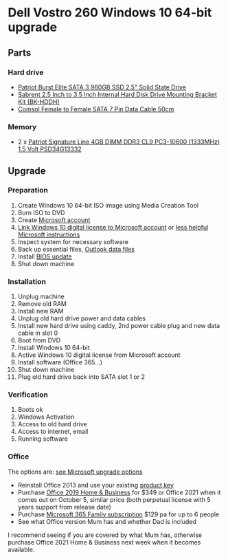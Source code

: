 # Dell Vostro 260 Windows 10 64-bit upgrade

## Parts

### Hard drive
- [Patriot Burst Elite SATA 3 960GB SSD 2.5" Solid State Drive](https://www.amazon.com.au/gp/product/B08LKNLF7K/ref=ppx_yo_dt_b_asin_title_o00_s01?ie=UTF8&psc=1)
- [Sabrent 2.5 Inch to 3.5 Inch Internal Hard Disk Drive Mounting Bracket Kit (BK-HDDH)](https://www.amazon.com.au/gp/product/B00G57BN1M/ref=ppx_yo_dt_b_asin_title_o00_s00?ie=UTF8&psc=1)
- [Comsol Female to Female SATA 7 Pin Data Cable 50cm](https://www.officeworks.com.au/shop/officeworks/p/comsol-female-to-female-sata-7-pin-data-cable-50cm-cosdc050)

### Memory
- 2 x [Patriot Signature Line 4GB DIMM DDR3 CL9 PC3-10600 (1333MHz) 1.5 Volt PSD34G13332](https://www.amazon.com.au/gp/product/B003GSLDJ0/ref=ppx_yo_dt_b_asin_title_o00_s00?ie=UTF8&psc=1)

## Upgrade

### Preparation

1. Create Windows 10 64-bit ISO image using Media Creation Tool
2. Burn ISO to DVD
3. Create [Microsoft account](https://support.microsoft.com/en-us/account-billing/sign-in-to-your-microsoft-account-dashboard-2ffedaca-6e1b-bc18-f28c-58539e1cb6d3)
4. [Link Windows 10 digital license to Microsoft account](https://www.windowscentral.com/how-link-your-windows-10-product-key-microsoft-account) or [less helpful Microsoft instructions](https://support.microsoft.com/en-us/windows/reactivating-windows-10-after-a-hardware-change-2c0e962a-f04c-145b-6ead-fb3fc72b6665)
5. Inspect system for necessary software
6. Back up essential files, [Outlook data files](https://support.microsoft.com/en-us/office/introduction-to-outlook-data-files-pst-and-ost-222eaf92-a995-45d9-bde2-f331f60e2790)
7. Install [BIOS update](https://www.dell.com/support/home/en-aw/drivers/driversdetails?driverid=5r4nt&oscode=w864&productcode=vostro-260)
8. Shut down machine

### Installation

1. Unplug machine
2. Remove old RAM
3. Install new RAM
4. Unplug old hard drive power and data cables
5. Install new hard drive using caddy, 2nd power cable plug and new data cable in slot 0
6. Boot from DVD
7. Install Windows 10 64-bit
8. Active Windows 10 digital license from Microsoft account
9. Install software (Office 365...)
10. Shut down machine
11. Plug old hard drive back into SATA slot 1 or 2

### Verification

1. Boots ok
2. Windows Activation
3. Access to old hard drive
4. Access to internet, email
5. Running software

### Office

The options are: [see Microsoft upgrade options](https://support.microsoft.com/en-us/office/how-do-i-upgrade-office-ee68f6cf-422f-464a-82ec-385f65391350)
- Reinstall Office 2013 and use your existing [product key](https://support.microsoft.com/en-us/office/using-product-keys-with-office-12a5763a-d45c-4685-8c95-a44500213759)
- Purchase [Office 2019 Home & Business](https://www.microsoft.com/en-au/microsoft-365/p/office-home-business-2019/cfq7ttc0k7cq?activetab=pivot%3aoverviewtab) for $349 or Office 2021 when it comes out on October 5, similar price (both perpetual license with 5 years support from release date)
- Purchase [Microsoft 365 Family subscription](https://www.microsoft.com/en-au/microsoft-365/buy/compare-all-microsoft-365-products) $129 pa for up to 6 people
- See what Office version Mum has and whether Dad is included

I recommend seeing if you are covered by what Mum has, otherwise purchase Office 2021 Home & Business next week when it becomes available.
